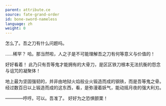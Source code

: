 ```yaml
---
parent: attribute.ce
source: fate-grand-order
id: bone-sword-nameless
language: zh
weight: 0
---
```


怎么了。吾之刀有什么问题吗。

……稀罕？
哈。那当然啦，人之子是不可能理解吾之刀有何等意义与价值的！

好好看着！
此乃只有吾等鬼才能拥有的大骨刀，是区区铁刀根本无法抗衡的怨念与诅咒的凝聚体！

地上最为坚固强韧的，并非由地狱火焰般业火锻造而成的钢铁，而是吾等鬼之骨。
经过数百日以上锻造而成的这东西，看，是弥漫着妖气，能动摇月夜的强大利刃。

————哼哼。可以。吾准了。
好好为之恐惧颤栗！
